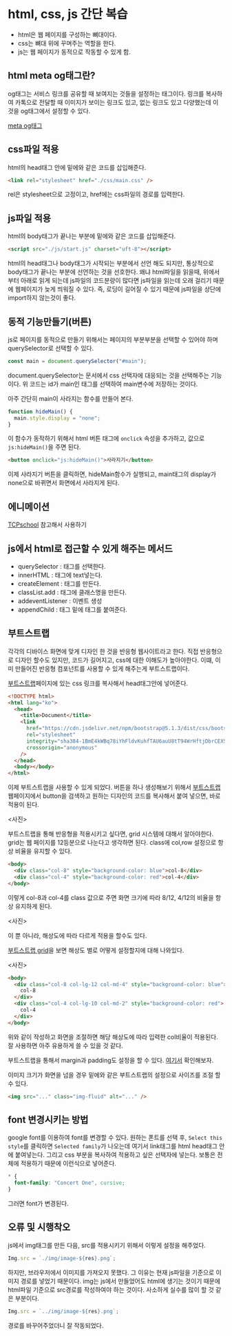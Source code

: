 # html, css, js 간단 복습

- html은 웹 페이지를 구성하는 뼈대이다.
- css는 뼈대 위에 꾸며주는 역할을 한다.
- js는 웹 페이지가 동적으로 작동할 수 있게 함.

## html meta og태그란?

og태그는 서비스 링크를 공유할 때 보여지는 것들을 설정하는 태그이다. 링크를 복사하여 카톡으로 전달할 때 이미지가 보이는 링크도 있고, 없는 링크도 있고 다양했는데 이 것을 og태그에서 설정할 수 있다.

[meta og태그](https://www.next-t.co.kr/blog/%EA%B2%80%EC%83%89%EC%97%94%EC%A7%84%EC%B5%9C%EC%A0%81%ED%99%94-SEO-%ED%85%8C%ED%81%AC%EB%8B%88%EC%BB%ACSEO-%EC%98%A4%ED%94%88%EA%B7%B8%EB%9E%98%ED%94%84-OpenGraph-metaogtag-%ED%8A%B8%EC%9C%84%ED%84%B0%EC%B9%B4%EB%93%9C-TwitterCards)

## css파일 적용

html의 head태그 안에 밑에와 같은 코드를 삽입해준다.

```html
<link rel="stylesheet" href="./css/main.css" />
```

rel은 stylesheet으로 고정이고, href에는 css파일의 경로를 입력한다.

## js파일 적용

html의 body태그가 끝나는 부분에 밑에와 같은 코드를 삽입해준다.

```html
<script src="./js/start.js" charset="uft-8"></script>
```

html의 head태그나 body태그가 시작되는 부분에서 선언 해도 되지만, 통상적으로 body태그가 끝나는 부분에 선언하는 것을 선호한다. 왜냐 html파일을 읽을때, 위에서부터 아래로 읽게 되는데 js파일의 코드분량이 많다면 js파일을 읽는데 오래 걸리기 때문에 웹페이지가 늦게 띄워질 수 있다. 즉, 로딩이 길어질 수 있기 때문에 js파일을 상단에 import하지 않는것이 좋다.

## 동적 기능만들기(버튼)

js로 페이지를 동적으로 만들기 위해서는 페이지의 부분부분을 선택할 수 있어야 하며 querySelector로 선택할 수 있다.

```js
const main = document.querySelector("#main");
```

document.querySelector는 문서에서 css 선택자에 대응되는 것을 선택해주는 기능이다. 위 코드는 id가 main인 태그를 선택하여 main변수에 저장하는 것이다.

아주 간단히 main이 사라지는 함수를 만들어 본다.

```js
function hideMain() {
  main.style.display = "none";
}
```

이 함수가 동작하기 위해서 html 버튼 태그에 `onclick` 속성을 추가하고, 값으로 `js:hideMain()`을 주면 된다.

```html
<button onclick="js:hideMain()">사라지기</button>
```

이제 사라지기 버튼을 클릭하면, hideMain함수가 실행되고, main태그의 display가 none으로 바뀌면서 화면에서 사라지게 된다.

## 에니메이션

[TCPschool](http://tcpschool.com/css/css3_transform_animation) 참고해서 사용하기

## js에서 html로 접근할 수 있게 해주는 메서드

- querySelector : 태그를 선택한다.
- innerHTML : 태그에 text넣는다.
- createElement : 태그를 만든다.
- classList.add : 태그에 클래스명을 만든다.
- addeventListener : 이벤트 생성
- appendChild : 태그 밑에 태그를 붙여준다.

## 부트스트랩

각각의 디바이스 화면에 맞게 디자인 한 것을 반응형 웹사이트라고 한다. 직접 반응형으로 디자인 할수도 있지만, 코드가 길어지고, css에 대한 이해도가 높아야한다. 이떄, 이미 만들어진 반응형 컴포넌트를 사용할 수 있게 해주는게 부트스트랩이다.

[부트스트랩](https://getbootstrap.com/docs/5.1/getting-started/introduction/)페이지에 있는 css 링크를 복사해서 head태그안에 넣어준다.

```html
<!DOCTYPE html>
<html lang="ko">
  <head>
    <title>Document</title>
    <link
      href="https://cdn.jsdelivr.net/npm/bootstrap@5.1.3/dist/css/bootstrap.min.css"
      rel="stylesheet"
      integrity="sha384-1BmE4kWBq78iYhFldvKuhfTAU6auU8tT94WrHftjDbrCEXSU1oBoqyl2QvZ6jIW3"
      crossorigin="anonymous"
    />
  </head>
  <body></body>
</html>
```

이제 부트스트랩을 사용할 수 있게 되었다. 버튼을 하나 생성해보기 위해서 [부트스트랩](https://getbootstrap.com/docs/5.1/components/buttons/) 웹페이지에서 button을 검색하고 원하는 디자인의 코드를 복사해서 붙여 넣으면, 바로 적용이 된다.

<사진>

부트스트랩을 통해 반응형을 적용시키고 싶다면, grid 시스템에 대해서 알아야한다. grid는 웹 페이지를 12등분으로 나눈다고 생각하면 된다. class에 col,row 설정으로 항상 비율을 유지할 수 있다.

```html
<body>
  <div class="col-8" style="background-color: blue">col-8</div>
  <div class="col-4" style="background-color: red">col-4</div>
</body>
```

이렇게 col-8과 col-4를 class 값으로 주면 화면 크기에 따라 8/12, 4/12의 비율을 항상 유지하게 된다.

<사진>

이 뿐 아니라, 해상도에 따라 다르게 적용을 할수도 있다.

[부트스트랩 grid](https://getbootstrap.com/docs/5.1/layout/grid/)을 보면 해상도 별로 어떻게 설정할지에 대해 나와있다.

<사진>

```html
<body>
  <div class="col-8 col-lg-12 col-md-4" style="background-color: blue">
    col-8
  </div>
  <div class="col-4 col-lg-10 col-md-2" style="background-color: red">
    col-4
  </div>
</body>
```

위와 같이 작성하고 화면을 조절하면 해당 해상도에 따라 입력한 col비율이 적용된다. 잘 사용하면 아주 유용하게 쓸 수 있을 것 같다.

부트스트랩을 통해서 margin과 padding도 설정을 할 수 있다. [여기서](https://getbootstrap.com/docs/5.1/utilities/spacing/#notation) 확인해보자.

이미지 크기가 화면을 넘을 경우 밑에와 같은 부트스트랩의 설정으로 사이즈를 조절 할 수 있다.

```html
<img src="..." class="img-fluid" alt="..." />
```

## font 변경시키는 방법

google font를 이용하여 font를 변경할 수 있다. 원하는 폰트를 선택 후, `Select this style`를 클릭하면 `Selected family`가 나오는데 여기서 link태그를 html head태그 안에 붙여넣는다. 그리고 css 부분을 복사하여 적용하고 싶은 선택자에 넣는다. 보통은 전체에 적용하기 때문에 이런식으로 넣어준다.

```css
* {
  font-family: "Concert One", cursive;
}
```

그러면 font가 변경된다.

## 오류 및 시행착오

js에서 img태그를 만든 다음, src를 적용시키기 위해서 이렇게 설정을 해주었다.

```js
Img.src = `./img/image-${res}.png`;
```

하지만, 브라우저에서 이미지를 가져오지 못했다. 그 이유는 현재 js파일을 기준으로 이미지 경로를 넣었기 때문이다. img는 js에서 만들었어도 html에 생기는 것이기 때문에 html파일 기준으로 src경로를 작성하여야 하는 것이다. 사소하게 실수를 많이 할 것 같은 부분이다.

```js
Img.src = `../img/image-${res}.png`;
```

경로를 바꾸어주었더니 잘 작동되었다.
